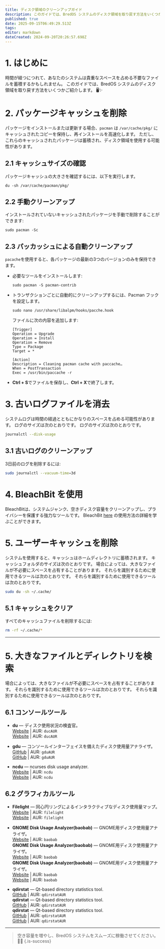 ```yaml
---
title: ディスク領域のクリーンアップガイド
description: このガイドでは、BredOS システムのディスク領域を取り戻す方法をいくつかご紹介します。 🖥️✨
published: true
date: 2025-09-15T06:49:29.513Z
tags:
editor: markdown
dateCreated: 2024-09-20T20:26:57.698Z
---
```


# 1. はじめに

時間が経つにつれて、あなたのシステムは貴重なスペースを占める不要なファイルを蓄積するかもしれません。 このガイドでは、BredOS システムのディスク領域を取り戻す方法をいくつかご紹介します。 🖥️✨

# 2. パッケージキャッシュを削除

パッケージをインストールまたは更新する場合、`pacman` は `/var/cache/pkg/` にキャッシュされたコピーを保持し、再インストールを高速化します。 ただし、これらのキャッシュされたパッケージは蓄積され、ディスク領域を使用する可能性があります。

## 2.1 キャッシュサイズの確認

パッケージキャッシュの大きさを確認するには、以下を実行します。

```
du -sh /var/cache/pacman/pkg/
```

## 2.2 手動クリーンアップ

インストールされていないキャッシュされたパッケージを手動で削除することができます:

```
sudo pacman -Sc
```

## 2.3 パッカッシュによる自動クリーンアップ

`pacache`を使用すると、各パッケージの最新の3つのバージョンのみを保持できます。

- 必要なツールをインストールします:
  ```
  sudo pacman -S pacman-contrib
  ```
- トランザクションごとに自動的にクリーンアップするには、Pacman フックを設定します。
  ```
  sudo nano /usr/share/libalpm/hooks/pacche.hook
  ```
  ファイルに次の内容を追加します:
  ```
  [Trigger]
  Operation = Upgrade
  Operation = Install
  Operation = Remove
  Type = Package
  Target = *

  [Action]
  Description = Cleaning pacman cache with paccache…
  When = PostTransaction
  Exec = /usr/bin/paccache -r
  ```
- **Ctrl + S**でファイルを保存し、**Ctrl + X**で終了します。

# 3. 古いログファイルを消去

システムログは時間の経過とともにかなりのスペースを占める可能性があります。 ログのサイズは次のとおりです。 ログのサイズは次のとおりです。

```bash
journalctl --disk-usage
```

## 3.1 古いログのクリーンアップ

3日前のログを削除するには:

```bash
sudo journalctl --vacuum-time=3d
```

# 4. BleachBit を使用

BleachBitは、システムジャンク、空きディスク容量をクリーンアップし、プライバシーを保護する強力なツールです。 BleachBit [here](https://www.bleachbit.org/) の使用方法の詳細を学ぶことができます。

# 5. ユーザーキャッシュを削除

システムを使用すると、キャッシュはホームディレクトリに蓄積されます。 キャッシュフォルダのサイズは次のとおりです。 場合によっては、大きなファイルが不必要にスペースを占有することがあります。 それらを識別するために使用できるツールは次のとおりです。 それらを識別するために使用できるツールは次のとおりです。

```bash
sudo du -sh ~/.cache/
```

## 5.1 キャッシュをクリア

すべてのキャッシュファイルを削除するには:

```bash
rm -rf ~/.cache/*
```

---

# 5. 大きなファイルとディレクトリを検索

場合によっては、大きなファイルが不必要にスペースを占有することがあります。 それらを識別するために使用できるツールは次のとおりです。 それらを識別するために使用できるツールは次のとおりです。

## 6.1 コンソールツール

- **du** — ディスク使用状況の検査官。\
  [Website](https://duc.zevv.nl) | AUR: `ducAUR`\
  [Website](https://duc.zevv.nl) | AUR: `ducAUR`

- **gdu** — コンソールインターフェイスを備えたディスク使用量アナライザ。\
  [GitHub](https://github.com/dundee/gdu) | AUR: `gduAUR`\
  [GitHub](https://github.com/dundee/gdu) | AUR: `gduAUR`

- **ncdu** — ncurses disk usage analyzer.\
  [Website](https://dev.yorhel.nl/ncdu) | AUR: `ncdu`\
  [Website](https://dev.yorhel.nl/ncdu) | AUR: `ncdu`

## 6.2 グラフィカルツール

- **Filelight** — 同心円リングによるインタラクティブなディスク使用量マップ。\
  [Website](https://apps.kde.org/filelight) | AUR: `filelight`\
  [Website](https://apps.kde.org/filelight) | AUR: `filelight`

- **GNOME Disk Usage Analyzer(baobab)** — GNOME用ディスク使用量アナライザ。\
  [Website](https://wiki.gnome.org/Apps/DiskUsageAnalyzer) | AUR: `baobab`\
  **GNOME Disk Usage Analyzer(baobab)** — GNOME用ディスク使用量アナライザ。\
  [Website](https://wiki.gnome.org/Apps/DiskUsageAnalyzer) | AUR: `baobab`\
  **GNOME Disk Usage Analyzer(baobab)** — GNOME用ディスク使用量アナライザ。\
  [Website](https://wiki.gnome.org/Apps/DiskUsageAnalyzer) | AUR: `baobab`\
  [Website](https://wiki.gnome.org/Apps/DiskUsageAnalyzer) | AUR: `baobab`

- **qdirstat** — Qt-based directory statistics tool.\
  [GitHub](https://github.com/shundhammer/qdirstat) | AUR: `qdirstatAUR`\
  **qdirstat** — Qt-based directory statistics tool.\
  [GitHub](https://github.com/shundhammer/qdirstat) | AUR: `qdirstatAUR`\
  **qdirstat** — Qt-based directory statistics tool.\
  [GitHub](https://github.com/shundhammer/qdirstat) | AUR: `qdirstatAUR`\
  [GitHub](https://github.com/shundhammer/qdirstat) | AUR: `qdirstatAUR`

---

> 空き容量を増やし、BredOS システムをスムーズに稼働させてください。 💪✨
> {.is-success}

